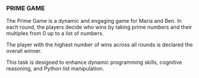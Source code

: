 ### PRIME GAME
The Prime Game is a dynamic and engaging game for Maria and Ben. In each round, the players decide who wins by taking prime numbers and their multiples from 0 up to a list of numbers.

The player with the highest number of wins across all rounds is declared the overall winner.

This task is designed to enhance dynamic programming skills, cognitive reasoning, and Python list manipulation.
